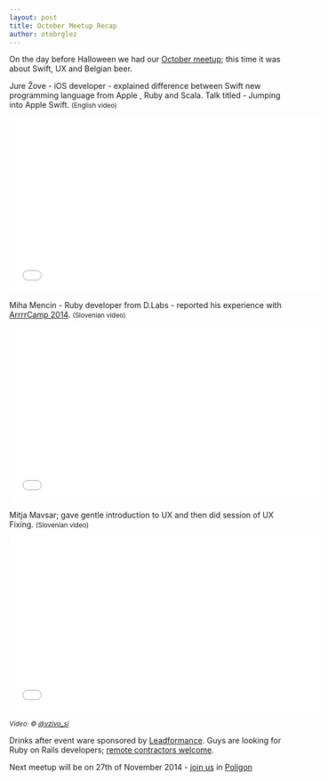 ```yaml
---
layout: post
title: October Meetup Recap
author: otobrglez
---
```


On the day before Halloween we had our [October meetup](http://www.meetup.com/RubySlovenia/events/209625822/); this time it was about Swift, UX and Belgian beer.

Jure Žove - iOS developer - explained difference between Swift new programming language from Apple , Ruby and Scala. Talk titled - Jumping into Apple Swift. <small>(English video)</small>

<iframe width="560" height="315" src="//www.youtube.com/embed/JGgIK1Q2Gf8" frameborder="0" allowfullscreen></iframe>

Miha Mencin - Ruby developer from D.Labs - reported his experience with [ArrrrCamp 2014](http://2014.arrrrcamp.be/). <small>(Slovenian video)</small>

<iframe width="560" height="315" src="//www.youtube.com/embed/ohcCdul35vQ" frameborder="0" allowfullscreen></iframe>

Mitja Mavsar; gave gentle introduction to UX and then did session of UX Fixing. <small>(Slovenian video)</small>

<iframe width="560" height="315" src="//www.youtube.com/embed/wVVmdsx5jI8" frameborder="0" allowfullscreen></iframe>

<small><i>Video: &copy; [@vzivo_si](http://www.vzivo.si/)</i></small>

Drinks after event ware sponsored by [Leadformance](http://www.leadformance.com/). Guys are looking for Ruby on Rails developers; [remote contractors welcome](http://jobs.leadformance.com/).

Next meetup will be on 27th of November 2014 - [join us][join-us] in [Poligon][pcc]

[join-us]: http://www.meetup.com/RubySlovenia/events/216634462/
[pcc]: http://www.poligon.si/
